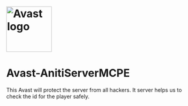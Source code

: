 #  <img src="https://static3.avast.com/20180611/web/i/avast-software-dark.png" alt="Avast logo" title="Aimeos" align="center" height="120" />
# Avast-AnitiServerMCPE
This Avast will protect the server from all hackers. It server helps us to check the id for the player safely.
